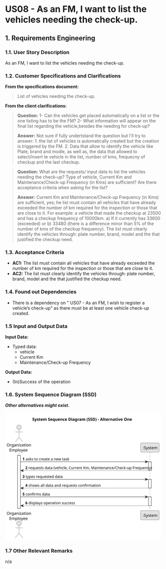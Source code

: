 # US08 - As an FM, I want to list the vehicles needing the check-up.


## 1. Requirements Engineering

### 1.1. User Story Description

As an FM, I want to list the vehicles needing the check-up.

### 1.2. Customer Specifications and Clarifications 

**From the specifications document:**

>List of vehicles needing the check-up.


**From the client clarifications:**

> **Question:** 1- Can the vehicles get placed automatically on a list or the one listing has to be the FM?
2- What information will appear on the final list regarding the vehicle,besides the needing for check-up?
>
> **Answer:** Not sure if fully undertstand the question but I'll try to answer: 1. the list of vehicles is automatically created but the creation is triggered by the FM. 2. Data that allow to identify the vehicle like Plate, brand and modle, as well as, the data that allowed to select/insert te vehicle in the list, number of kms, frequecny of checkup and the last checkup.

> **Question:** What are the requests/ input data to list the vehicles needing the check-up? Type of vehicle, Current Km and Maintenance/Check-up Frequency (in Kms) are sufficient? 
> Are there acceptance criteria when asking for the list?
>
> **Answer:** Current Km and Maintenance/Check-up Frequency (in Kms) are sufficient, yes;
he list must contain all vehicles that have already exceeded the number of km required for the inspection or those that are close to it.
For example:
a vehicle that made the checkup at 23500 and has a checkup frequency of 10000km.
a) If it currently has 33600 (exceeded) or
b) 33480 (there is a difference minor than 5% of the number of kms of the checkup frequency).
The list must clearly identify the vehicles through: plate number, brand, model and the that justified the checkup need.

### 1.3. Acceptance Criteria

* **AC1:** The list must contain all vehicles that have already exceeded the number of km required for the inspection or those that are close to it.
* **AC2:** The list must clearly identify the vehicles through: plate number, brand, model and the that justified the checkup need.

### 1.4. Found out Dependencies

* There is a dependency on " US07 - As an FM, I wish to register a vehicle’s check-up" as there must be at least one vehicle check-up created.

### 1.5 Input and Output Data

**Input Data:**

* Typed data:
    * vehicle
    * Current Km
    * Maintenance/Check-up Frequency

**Output Data:**

* (In)Success of the operation

### 1.6. System Sequence Diagram (SSD)

**_Other alternatives might exist._**


![System Sequence Diagram - Alternative One](svg/us08-system-sequence-diagram.svg)


### 1.7 Other Relevant Remarks

n/a
